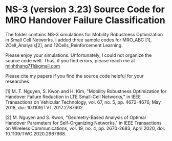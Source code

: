 # NS-3 (version 3.23) Source Code for MRO Handover Failure Classification 
The folder contains NS-3 simulations for Mobility Robustness Optimization in Small Cell Networks. I added three sample codes for MRO_ABC [1], 2Cell_Analysis[2], and 12Cells_Reinforcement Learning.

Please enjoy your simulations. Unfortunately, I could not organize the source code well. Thus, if you find errors, please reach me at minhthang711@gmail.com

Please cite my papers if you find the source code helpful for your researches

[1] M. T. Nguyen, S. Kwon and H. Kim, "Mobility Robustness Optimization for Handover Failure Reduction in LTE Small-Cell Networks," in IEEE Transactions on Vehicular Technology, vol. 67, no. 5, pp. 4672-4676, May 2018, doi: 10.1109/TVT.2017.2787602.

[2] M. Nguyen and S. Kwon, "Geometry-Based Analysis of Optimal Handover Parameters for Self-Organizing Networks," in IEEE Transactions on Wireless Communications, vol. 19, no. 4, pp. 2670-2683, April 2020, doi: 10.1109/TWC.2020.2967668.
